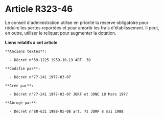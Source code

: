 # Article R323-46

Le conseil d'administration utilise en priorité la réserve obligatoire pour réduire les pertes reportées et pour amortir les
frais d'établissement. Il peut, en outre, utiliser le reliquat pour augmenter la dotation.

**Liens relatifs à cet article**

	**Anciens textes**:

	  - Décret n°59-1225 1959-10-19 ART. 38

	**Codifié par**:

	  - Décret n°77-241 1977-03-07

	**Créé par**:

	  - Décret n°77-241 1977-03-07 JORF et JONC 18 Mars 1977

	**Abrogé par**:

	  - Décret n°88-621 1988-05-08 art. 72 JORF 8 mai 1988
